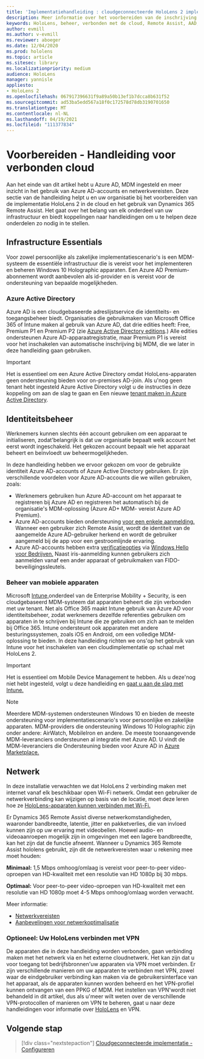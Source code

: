 ```yaml
---
title: 'Implementatiehandleiding : cloudgeconnecteerde HoloLens 2 implementatie op schaal met Remote Assist - Voorbereiden'
description: Meer informatie over het voorbereiden van de inschrijving van HoloLens-apparaten via een cloudnetwerk met behulp van Azure Active Directory en identiteitsbeheer.
keywords: HoloLens, beheer, verbonden met de cloud, Remote Assist, AAD, Azure AD, MDM, Mobile Device Management
author: evmill
ms.author: v-evmill
ms.reviewer: aboeger
ms.date: 12/04/2020
ms.prod: hololens
ms.topic: article
ms.sitesec: library
ms.localizationpriority: medium
audience: HoloLens
manager: yannisle
appliesto:
- HoloLens 2
ms.openlocfilehash: 067917396631f9a89a50b13ef1b7dcca8b631f52
ms.sourcegitcommit: ad53ba5edd567a18f0c172578d78db3190701650
ms.translationtype: MT
ms.contentlocale: nl-NL
ms.lasthandoff: 04/19/2021
ms.locfileid: "111377834"
---
```

# <a name="prepare---cloud-connected-guide"></a>Voorbereiden - Handleiding voor verbonden cloud

Aan het einde van dit artikel hebt u Azure AD, MDM ingesteld en meer inzicht in het gebruik van Azure AD-accounts en netwerkvereisten. Deze sectie van de handleiding helpt u en uw organisatie bij het voorbereiden van de implementatie HoloLens 2 in de cloud en het gebruik van Dynamics 365 Remote Assist. Het gaat over het belang van elk onderdeel van uw infrastructuur en biedt koppelingen naar handleidingen om u te helpen deze onderdelen zo nodig in te stellen.

## <a name="infrastructure-essentials"></a>Infrastructure Essentials

Voor zowel persoonlijke als zakelijke implementatiescenario's is een MDM-systeem de essentiële infrastructuur die is vereist voor het implementeren en beheren Windows 10 Holographic apparaten. Een Azure AD Premium-abonnement wordt aanbevolen als id-provider en is vereist voor de ondersteuning van bepaalde mogelijkheden.

### <a name="azure-active-directory"></a>Azure Active Directory

Azure AD is een cloudgebaseerde adreslijstservice die identiteits- en toegangsbeheer biedt. Organisaties die gebruikmaken van Microsoft Office 365 of Intune maken al gebruik van Azure AD, dat drie edities heeft: Free, Premium P1 en Premium P2 (zie [Azure Active Directory editions](https://azure.microsoft.com/documentation/articles/active-directory-editions).) Alle edities ondersteunen Azure AD-apparaatregistratie, maar Premium P1 is vereist voor het inschakelen van automatische inschrijving bij MDM, die we later in deze handleiding gaan gebruiken.

> [!IMPORTANT]
> Het is essentieel om een Azure Active Directory omdat HoloLens-apparaten geen ondersteuning bieden voor on-premises AD-join. Als u&#39;nog geen tenant hebt ingesteld Azure Active Directory volgt u de instructies in deze koppeling om aan de slag te gaan en Een nieuwe [tenant maken in Azure Active Directory](https://docs.microsoft.com/azure/active-directory/fundamentals/active-directory-access-create-new-tenant).

## <a name="identity-management"></a>Identiteitsbeheer

Werknemers kunnen slechts één account gebruiken om een apparaat te initialiseren, zodat&#39;belangrijk is dat uw organisatie bepaalt welk account het eerst wordt ingeschakeld. Het gekozen account bepaalt wie het apparaat beheert en beïnvloedt uw beheermogelijkheden.

In deze handleiding hebben we [](https://docs.microsoft.com/hololens/hololens-identity) ervoor gekozen om voor de gebruikte identiteit Azure AD-accounts of Azure Active Directory gebruiken. Er zijn verschillende voordelen voor Azure AD-accounts die we willen gebruiken, zoals:

- Werknemers gebruiken hun Azure AD-account om het apparaat te registreren bij Azure AD en registreren het automatisch bij de organisatie&#39;s MDM-oplossing (Azure AD+ MDM- vereist Azure AD Premium).
- Azure AD-accounts bieden ondersteuning [voor een enkele aanmelding.](https://docs.microsoft.com/azure/active-directory/manage-apps/what-is-single-sign-on) Wanneer een gebruiker zich Remote Assist, wordt de identiteit van de aangemelde Azure AD-gebruiker herkend en wordt de gebruiker aangemeld bij de app voor een gestroomlijnde ervaring.
- Azure AD-accounts hebben extra [verificatieopties](https://docs.microsoft.com/hololens/hololens-identity) via [Windows Hello voor Bedrijven.](https://docs.microsoft.com/windows/security/identity-protection/hello-for-business/hello-identity-verification) Naast iris-aanmelding kunnen gebruikers zich aanmelden vanaf een ander apparaat of gebruikmaken van FIDO-beveiligingssleutels.

### <a name="mobile-device-management"></a>Beheer van mobiele apparaten

Microsoft [Intune,](https://docs.microsoft.com/mem/intune/fundamentals/what-is-intune)onderdeel van de Enterprise Mobility + Security, is een cloudgebaseerd MDM-systeem dat apparaten beheert die zijn verbonden met uw tenant. Net als Office 365 maakt Intune gebruik van Azure AD voor identiteitsbeheer, zodat werknemers dezelfde referenties gebruiken om apparaten in te schrijven bij Intune die ze gebruiken om zich aan te melden bij Office 365. Intune ondersteunt ook apparaten met andere besturingssystemen, zoals iOS en Android, om een volledige MDM-oplossing te bieden. In deze handleiding richten we ons&#39;op het gebruik van Intune voor het inschakelen van een cloudimplementatie op schaal met HoloLens 2.

> [!IMPORTANT]
> Het is essentieel om Mobile Device Management te hebben. Als u deze&#39;nog niet hebt ingesteld, volgt u deze handleiding en [gaat u aan de slag met Intune.](https://docs.microsoft.com/mem/intune/fundamentals/free-trial-sign-up)

> [!NOTE]
> Meerdere MDM-systemen ondersteunen Windows 10 en bieden de meeste ondersteuning voor implementatiescenario's voor persoonlijke en zakelijke apparaten. MDM-providers die ondersteuning Windows 10 Holographic zijn onder andere: AirWatch, MobileIron en andere. De meeste toonaangevende MDM-leveranciers ondersteunen al integratie met Azure AD. U vindt de MDM-leveranciers die Ondersteuning bieden voor Azure AD in [Azure Marketplace.](https://azure.microsoft.com/marketplace/)

## <a name="network"></a>Netwerk

In deze installatie verwachten we dat HoloLens 2 verbinding maken met internet vanaf elk beschikbaar open Wi-Fi netwerk. Omdat een gebruiker de netwerkverbinding kan wijzigen op basis van de locatie, moet deze leren hoe ze [HoloLens-apparaten kunnen verbinden met Wi-Fi.](https://docs.microsoft.com/hololens/hololens-network)

Er Dynamics 365 Remote Assist diverse netwerkomstandigheden, waaronder bandbreedte, latentie, jitter en pakketverlies, die van invloed kunnen zijn op uw ervaring met videobellen. Hoewel audio- en videoaanroepen mogelijk zijn in omgevingen met een lagere bandbreedte, kan het zijn dat de functie afneemt. Wanneer u Dynamics 365 Remote Assist hololens gebruikt, zijn dit de netwerkvereisten waar u rekening mee moet houden:

**Minimaal:** 1,5 Mbps omhoog/omlaag is vereist voor peer-to-peer video-oproepen van HD-kwaliteit met een resolutie van HD 1080p bij 30 mbps.

**Optimaal:** Voor peer-to-peer video-oproepen van HD-kwaliteit met een resolutie van HD 1080p moet 4-5 Mbps omhoog/omlaag worden verwacht.

Meer informatie:

- [Netwerkvereisten](https://docs.microsoft.com/dynamics365/mixed-reality/remote-assist/requirements#network-requirements)
- [Aanbevelingen voor netwerkoptimalisatie](https://docs.microsoft.com/dynamics365/mixed-reality/remote-assist/requirements#dynamics-365-remote-assist-hololens)

### <a name="optional-connect-your-hololens-to-vpn"></a>Optioneel: Uw HoloLens verbinden met VPN

De apparaten die in deze handleiding worden verbonden, gaan verbinding maken met het netwerk via en het externe cloudnetwerk. Het kan zijn dat u voor toegang tot bedrijfsbronnen&#39;uw apparaten via VPN moet verbinden. Er zijn verschillende manieren om uw apparaten te verbinden met VPN, zowel waar de eindgebruiker verbinding kan maken via de gebruikersinterface van het apparaat, als de apparaten kunnen worden beheerd en het VPN-profiel kunnen ontvangen van een PPKG of MDM. Het instellen van VPN&#39;wordt niet behandeld in dit artikel, dus als u&#39;meer wilt weten over de verschillende VPN-protocollen of manieren om VPN te beheren, gaat u naar deze handleidingen voor informatie over [HoloLens](https://docs.microsoft.com/hololens/hololens-network#vpn) en VPN.

## <a name="next-step"></a>Volgende stap

> [!div class="nextstepaction"]
> [Cloudgeconnecteerde implementatie - Configureren](hololens2-cloud-connected-configure.md)
